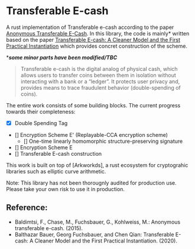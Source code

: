 # Transferable E-cash

A rust implementation of Transferable e-cash according to the paper [Anonymous Transferable E-Cash](https://www.iacr.org/archive/pkc2015/90200211/90200211.pdf). In this library, the code is mainly* written based on the paper [Transferable E-cash: A Cleaner Model and the First Practical Instantiation](https://eprint.iacr.org/2020/1400) which provides concret construction of the scheme.

****some minor parts have been modified/TBC***

> Transferable e-cash is the digital analog of physical cash, which allows users to transfer coins between them in isolation without interacting with a bank or a “ledger”. 
It protects user privacy and, provides means to trace fraudulent behavior (double-spending of coins).

The entire work consists of some building blocks. The current progress towards their completeness:

- [x] Double Spending Tag
- [] Encryption Scheme E' (Replayable-CCA encryption scheme)
    - [] One-time linearly homomorphic structure-preserving signature
- [] Encryption Scheme E
- [] Transferable E-cash construction


This work is built on top of [Arkworkds], a rust ecosystem for cryptograhic libraries such as elliptic curve arithmetic.

Note: This library has not been thorougnly audited for production use. Please take your own risk to use it in production.


## Reference:

- Baldimtsi, F., Chase, M., Fuchsbauer, G., Kohlweiss, M.: Anonymous transferable e-cash. (2015).
- Balthazar Bauer, Georg Fuchsbauer, and Chen Qian: Transferable E-cash: A Cleaner Model and the First Practical Instantiation. (2020).